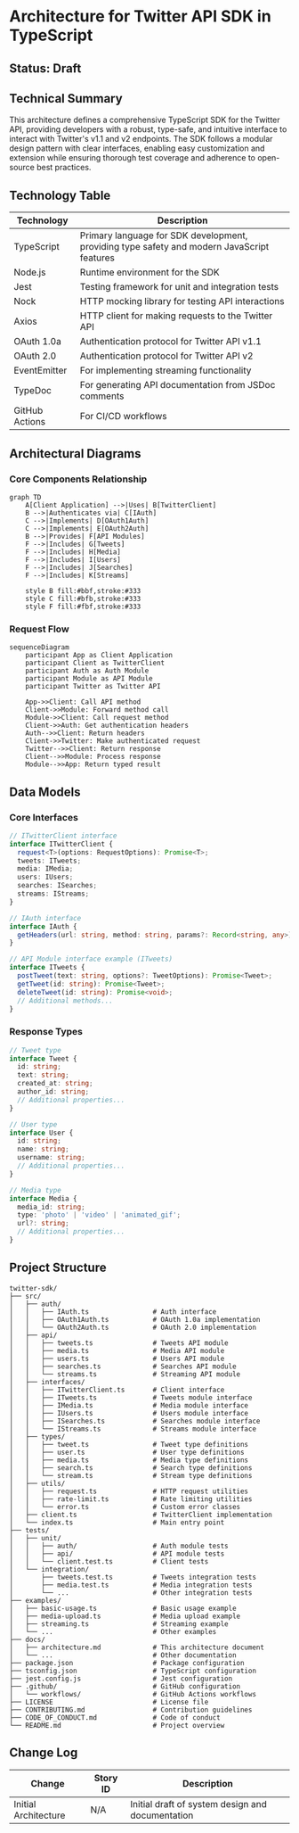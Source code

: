 # Architecture for Twitter API SDK in TypeScript

## Status: Draft

## Technical Summary
This architecture defines a comprehensive TypeScript SDK for the Twitter API, providing developers with a robust, type-safe, and intuitive interface to interact with Twitter's v1.1 and v2 endpoints. The SDK follows a modular design pattern with clear interfaces, enabling easy customization and extension while ensuring thorough test coverage and adherence to open-source best practices.

## Technology Table

| Technology | Description |
|------------|-------------|
| TypeScript | Primary language for SDK development, providing type safety and modern JavaScript features |
| Node.js | Runtime environment for the SDK |
| Jest | Testing framework for unit and integration tests |
| Nock | HTTP mocking library for testing API interactions |
| Axios | HTTP client for making requests to the Twitter API |
| OAuth 1.0a | Authentication protocol for Twitter API v1.1 |
| OAuth 2.0 | Authentication protocol for Twitter API v2 |
| EventEmitter | For implementing streaming functionality |
| TypeDoc | For generating API documentation from JSDoc comments |
| GitHub Actions | For CI/CD workflows |

## Architectural Diagrams

### Core Components Relationship

```mermaid
graph TD
    A[Client Application] -->|Uses| B[TwitterClient]
    B -->|Authenticates via| C[IAuth]
    C -->|Implements| D[OAuth1Auth]
    C -->|Implements| E[OAuth2Auth]
    B -->|Provides| F[API Modules]
    F -->|Includes| G[Tweets]
    F -->|Includes| H[Media]
    F -->|Includes| I[Users]
    F -->|Includes| J[Searches]
    F -->|Includes| K[Streams]
    
    style B fill:#bbf,stroke:#333
    style C fill:#bfb,stroke:#333
    style F fill:#fbf,stroke:#333
```

### Request Flow

```mermaid
sequenceDiagram
    participant App as Client Application
    participant Client as TwitterClient
    participant Auth as Auth Module
    participant Module as API Module
    participant Twitter as Twitter API

    App->>Client: Call API method
    Client->>Module: Forward method call
    Module->>Client: Call request method
    Client->>Auth: Get authentication headers
    Auth-->>Client: Return headers
    Client->>Twitter: Make authenticated request
    Twitter-->>Client: Return response
    Client-->>Module: Process response
    Module-->>App: Return typed result
```

## Data Models

### Core Interfaces

```typescript
// ITwitterClient interface
interface ITwitterClient {
  request<T>(options: RequestOptions): Promise<T>;
  tweets: ITweets;
  media: IMedia;
  users: IUsers;
  searches: ISearches;
  streams: IStreams;
}

// IAuth interface
interface IAuth {
  getHeaders(url: string, method: string, params?: Record<string, any>): Record<string, string>;
}

// API Module interface example (ITweets)
interface ITweets {
  postTweet(text: string, options?: TweetOptions): Promise<Tweet>;
  getTweet(id: string): Promise<Tweet>;
  deleteTweet(id: string): Promise<void>;
  // Additional methods...
}
```

### Response Types

```typescript
// Tweet type
interface Tweet {
  id: string;
  text: string;
  created_at: string;
  author_id: string;
  // Additional properties...
}

// User type
interface User {
  id: string;
  name: string;
  username: string;
  // Additional properties...
}

// Media type
interface Media {
  media_id: string;
  type: 'photo' | 'video' | 'animated_gif';
  url?: string;
  // Additional properties...
}
```

## Project Structure

```
twitter-sdk/
├── src/
│   ├── auth/
│   │   ├── IAuth.ts                # Auth interface
│   │   ├── OAuth1Auth.ts           # OAuth 1.0a implementation
│   │   └── OAuth2Auth.ts           # OAuth 2.0 implementation
│   ├── api/
│   │   ├── tweets.ts               # Tweets API module
│   │   ├── media.ts                # Media API module
│   │   ├── users.ts                # Users API module
│   │   ├── searches.ts             # Searches API module
│   │   └── streams.ts              # Streaming API module
│   ├── interfaces/
│   │   ├── ITwitterClient.ts       # Client interface
│   │   ├── ITweets.ts              # Tweets module interface
│   │   ├── IMedia.ts               # Media module interface
│   │   ├── IUsers.ts               # Users module interface
│   │   ├── ISearches.ts            # Searches module interface
│   │   └── IStreams.ts             # Streams module interface
│   ├── types/
│   │   ├── tweet.ts                # Tweet type definitions
│   │   ├── user.ts                 # User type definitions
│   │   ├── media.ts                # Media type definitions
│   │   ├── search.ts               # Search type definitions
│   │   └── stream.ts               # Stream type definitions
│   ├── utils/
│   │   ├── request.ts              # HTTP request utilities
│   │   ├── rate-limit.ts           # Rate limiting utilities
│   │   └── error.ts                # Custom error classes
│   ├── client.ts                   # TwitterClient implementation
│   └── index.ts                    # Main entry point
├── tests/
│   ├── unit/
│   │   ├── auth/                   # Auth module tests
│   │   ├── api/                    # API module tests
│   │   └── client.test.ts          # Client tests
│   └── integration/
│       ├── tweets.test.ts          # Tweets integration tests
│       ├── media.test.ts           # Media integration tests
│       └── ...                     # Other integration tests
├── examples/
│   ├── basic-usage.ts              # Basic usage example
│   ├── media-upload.ts             # Media upload example
│   ├── streaming.ts                # Streaming example
│   └── ...                         # Other examples
├── docs/
│   ├── architecture.md             # This architecture document
│   └── ...                         # Other documentation
├── package.json                    # Package configuration
├── tsconfig.json                   # TypeScript configuration
├── jest.config.js                  # Jest configuration
├── .github/                        # GitHub configuration
│   └── workflows/                  # GitHub Actions workflows
├── LICENSE                         # License file
├── CONTRIBUTING.md                 # Contribution guidelines
├── CODE_OF_CONDUCT.md              # Code of conduct
└── README.md                       # Project overview
```

## Change Log

| Change | Story ID | Description |
|--------|----------|-------------|
| Initial Architecture | N/A | Initial draft of system design and documentation | 